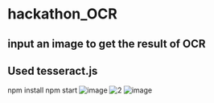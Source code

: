 # hackathon_OCR
## input an image to get the result of OCR
## Used  tesseract.js

npm install
npm start
![image](https://user-images.githubusercontent.com/45726053/109408531-f3c59180-79cd-11eb-8a4c-9511dec5f355.png)
![2](https://user-images.githubusercontent.com/45726053/109408075-6f710f80-79c9-11eb-86a7-49dd32105832.jpg)
![image](https://user-images.githubusercontent.com/45726053/109408082-81eb4900-79c9-11eb-9827-535cab96d4fc.png)
